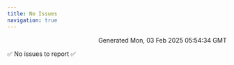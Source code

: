 ```yaml
---
title: No Issues
navigation: true
---
```


<p style="text-align:right;color:#cccs">
Generated Mon, 03 Feb 2025 05:54:34 GMT
</p>
<p>✅ No issues to report ✅</p>



